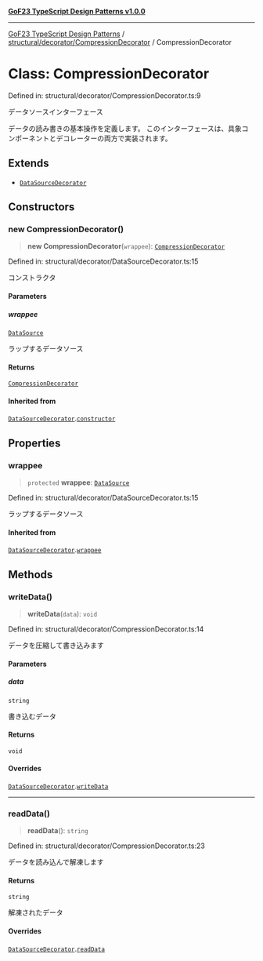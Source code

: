 [**GoF23 TypeScript Design Patterns v1.0.0**](../../../../README.md)

***

[GoF23 TypeScript Design Patterns](../../../../README.md) / [structural/decorator/CompressionDecorator](../README.md) / CompressionDecorator

# Class: CompressionDecorator

Defined in: structural/decorator/CompressionDecorator.ts:9

データソースインターフェース

データの読み書きの基本操作を定義します。
このインターフェースは、具象コンポーネントとデコレーターの両方で実装されます。

## Extends

- [`DataSourceDecorator`](../../DataSourceDecorator/classes/DataSourceDecorator.md)

## Constructors

### new CompressionDecorator()

> **new CompressionDecorator**(`wrappee`): [`CompressionDecorator`](CompressionDecorator.md)

Defined in: structural/decorator/DataSourceDecorator.ts:15

コンストラクタ

#### Parameters

##### wrappee

[`DataSource`](../../DataSource/interfaces/DataSource.md)

ラップするデータソース

#### Returns

[`CompressionDecorator`](CompressionDecorator.md)

#### Inherited from

[`DataSourceDecorator`](../../DataSourceDecorator/classes/DataSourceDecorator.md).[`constructor`](../../DataSourceDecorator/classes/DataSourceDecorator.md#constructors)

## Properties

### wrappee

> `protected` **wrappee**: [`DataSource`](../../DataSource/interfaces/DataSource.md)

Defined in: structural/decorator/DataSourceDecorator.ts:15

ラップするデータソース

#### Inherited from

[`DataSourceDecorator`](../../DataSourceDecorator/classes/DataSourceDecorator.md).[`wrappee`](../../DataSourceDecorator/classes/DataSourceDecorator.md#wrappee-1)

## Methods

### writeData()

> **writeData**(`data`): `void`

Defined in: structural/decorator/CompressionDecorator.ts:14

データを圧縮して書き込みます

#### Parameters

##### data

`string`

書き込むデータ

#### Returns

`void`

#### Overrides

[`DataSourceDecorator`](../../DataSourceDecorator/classes/DataSourceDecorator.md).[`writeData`](../../DataSourceDecorator/classes/DataSourceDecorator.md#writedata)

***

### readData()

> **readData**(): `string`

Defined in: structural/decorator/CompressionDecorator.ts:23

データを読み込んで解凍します

#### Returns

`string`

解凍されたデータ

#### Overrides

[`DataSourceDecorator`](../../DataSourceDecorator/classes/DataSourceDecorator.md).[`readData`](../../DataSourceDecorator/classes/DataSourceDecorator.md#readdata)
